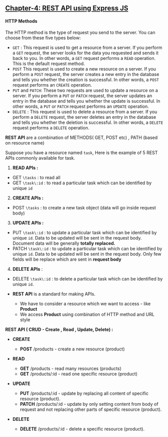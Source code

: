 ## [Chapter-4: REST API using Express JS](https://github.com/Sabbir2809/nodejs-express-mongodb)

#### HTTP Methods

The HTTP method is the type of request you send to the server. You can choose from these five types below:

- `GET` : This request is used to get a resource from a server. If you perform a `GET` request, the server looks for the data you requested and sends it back to you. In other words, a `GET` request performs a `READ` operation. This is the default request method.
- `POST` This request is used to create a new resource on a server. If you perform a `POST` request, the server creates a new entry in the database and tells you whether the creation is successful. In other words, a `POST` request performs an `CREATE` operation.
- `PUT` and `PATCH`: These two requests are used to update a resource on a server. If you perform a `PUT` or `PATCH` request, the server updates an entry in the database and tells you whether the update is successful. In other words, a `PUT` or `PATCH` request performs an `UPDATE` operation.
- `DELETE` : This request is used to delete a resource from a server. If you perform a `DELETE` request, the server deletes an entry in the database and tells you whether the deletion is successful. In other words, a `DELETE` request performs a `DELETE` operation.

**REST API** are a combination of METHODS( GET, POST etc) , PATH (based on resource name)

Suppose you have a resource named `task`, Here is the example of 5 REST APIs commonly available for task.

1.  **READ APIs :**

- GET `\tasks` : to read all
- GET `\task\:id` : to read a particular task which can be identified by unique `id`

2.  **CREATE APIs :**

- POST `\tasks` : to create a new task object (data will go inside request body)

3.  **UPDATE APIs :**

- PUT `\task\:id` : to update a particular task which can be identified by unique `id`. Data to be updated will be sent in the request body. Document data will be generally **totally replaced.**
- PATCH `\task\:id` : to update a particular task which can be identified by unique `id`. Data to be updated will be sent in the request body. Only few fields will be replace which are sent in **request body**

4.  **DELETE APIs** :

- DELETE `\task\:id` : to delete a particular task which can be identified by unique `id`.

- **REST API** is a standard for making APIs.
  - We have to consider a resource which we want to access - like **Product**
  - We access **Product** using combination of HTTP method and URL style

**REST API ( CRUD - Create , Read , Update, Delete) :**

- **CREATE**
  - **POST** /products - create a new resource (product)
- **READ**

  - **GET** /products - read many resources (products)
  - **GET** /products/:id - read one specific resource (product)

- **UPDATE**

  - **PUT** /products/:id - update by replacing all content of specific resource (product).
  - **PATCH** /products/:id - update by only setting content from body of request and not replacing other parts of specific resource (product).

- **DELETE**
  - **DELETE** /products/:id - delete a specific resource (product).
